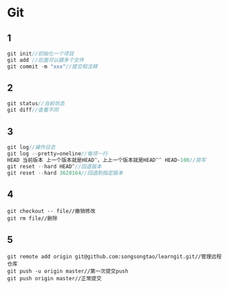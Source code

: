 # Git

## 1

```c
git init//初始化一个项目
git add //后面可以跟多个文件
git commit -m "xxx"//提交和注释
```

## 2

```c
git status//当前状态
git diff//查看不同
```

## 3

```c
git log//操作日志
git log --pretty=oneline//每项一行
HEAD 当前版本 上一个版本就是HEAD^，上上一个版本就是HEAD^^ HEAD~100//简写
git reset --hard HEAD^//回退版本
git reset --hard 3628164//回退到指定版本
```

## 4

```
git checkout -- file//撤销修改
git rm file//删除
```

## 5

```
git remote add origin git@github.com:songsongtao/learngit.git//管理远程仓库
git push -u origin master//第一次提交push
git push origin master//正常提交
```


